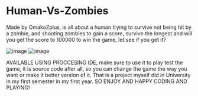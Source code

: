 # Human-Vs-Zombies
Made by OmakoZplus, is all about a human trying to survive not being hit by a zombie, and shooting zombies to gain a score, 
survive the longest and will you get the score to 100000 to win the game, let see if you get it?

![image](https://github.com/user-attachments/assets/530cde14-e1e8-4e80-978b-aa007f68bb13)
![image](https://github.com/user-attachments/assets/6563a78b-7fcb-4915-bc6e-c47a840b5aab)


AVAILABLE USING PROCCESING IDE, make sure to use it to play test the game, it is source code after all, so you can change the game the way you want or make it better version of it. That is a project myself did in University in my first semester in my first year. SO ENJOY AND HAPPY CODING AND PLAYING! 
